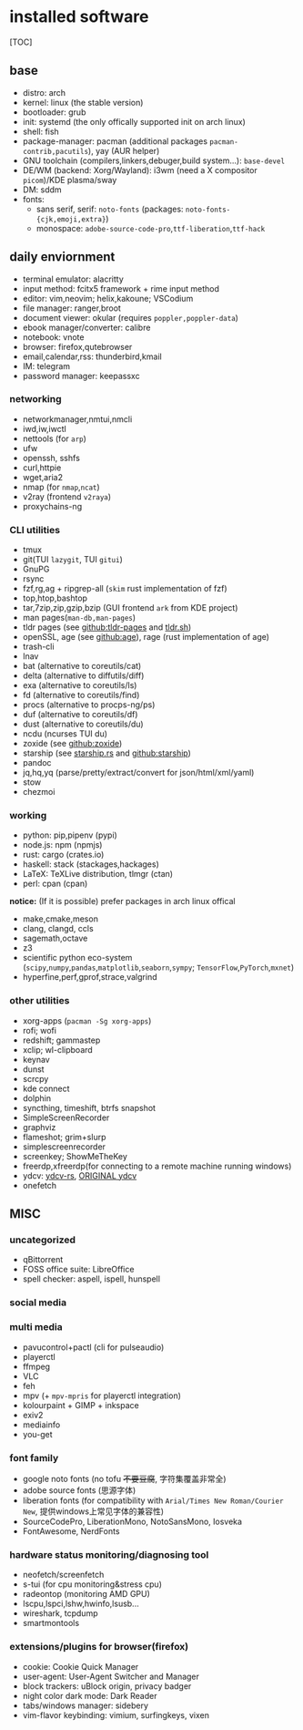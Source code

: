 # installed software

[TOC]

## base

- distro: arch
- kernel: linux (the stable version)
- bootloader: grub
- init: systemd (the only offically supported init on arch linux)
- shell: fish
- package-manager: pacman (additional packages `pacman-contrib,pacutils`), yay (AUR helper)
- GNU toolchain (compilers,linkers,debuger,build system...): `base-devel`
- DE/WM (backend: Xorg/Wayland): i3wm (need a X compositor `picom`)/KDE plasma/sway
- DM: sddm
- fonts:
  - sans serif, serif: `noto-fonts` (packages: `noto-fonts-{cjk,emoji,extra}`)
  - monospace: `adobe-source-code-pro`,`ttf-liberation`,`ttf-hack`

## daily enviornment

- terminal emulator: alacritty
- input method: fcitx5 framework + rime input method
- editor: vim,neovim; helix,kakoune; VSCodium
- file manager: ranger,broot
- document viewer: okular (requires `poppler,poppler-data`)
- ebook manager/converter: calibre
- notebook: vnote
- browser: firefox,qutebrowser
- email,calendar,rss: thunderbird,kmail
- IM: telegram
- password manager: keepassxc

### networking

- networkmanager,nmtui,nmcli
- iwd,iw,iwctl
- nettools (for `arp`)
- ufw
- openssh, sshfs
- curl,httpie
- wget,aria2
- nmap (for `nmap`,`ncat`)
- v2ray (frontend `v2raya`)
- proxychains-ng

### CLI utilities

- tmux
- git(TUI `lazygit`, TUI `gitui`)
- GnuPG
- rsync
- fzf,rg,ag + ripgrep-all (`skim` rust implementation of fzf)
- top,htop,bashtop
- tar,7zip,zip,gzip,bzip (GUI frontend `ark` from KDE project)
- man pages(`man-db,man-pages`)
- tldr pages (see [github:tldr-pages](https://github.com/tldr-pages/tldr) and [tldr.sh](https://tldr.sh))
- openSSL, age (see [github:age](https://github.com/FiloSottile/age)), rage (rust implementation of age)
- trash-cli
- lnav
- bat (alternative to coreutils/cat)
- delta (alternative to diffutils/diff)
- exa (alternative to coreutils/ls)
- fd (alternative to coreutils/find)
- procs (alternative to procps-ng/ps)
- duf (alternative to coreutils/df)
- dust (alternative to coreutils/du)
- ncdu (ncurses TUI du)
- zoxide (see [github:zoxide](https://github.com/ajeetdsouza/zoxide))
- starship (see [starship.rs](https://starship.rs/) and [github:starship](https://github.com/starship/starship))
- pandoc
- jq,hq,yq (parse/pretty/extract/convert for json/html/xml/yaml)
- stow
- chezmoi

### working

- python: pip,pipenv (pypi)
- node.js: npm (npmjs)
- rust: cargo (crates.io)
- haskell: stack (stackages,hackages)
- LaTeX: TeXLive distribution, tlmgr (ctan)
- perl: cpan (cpan)

**notice:** (If it is possible) prefer packages in arch linux offical

- make,cmake,meson
- clang, clangd, ccls
- sagemath,octave
- z3
- scientific python eco-system (`scipy`,`numpy`,`pandas`,`matplotlib`,`seaborn`,`sympy`; `TensorFlow`,`PyTorch`,`mxnet`)
- hyperfine,perf,gprof,strace,valgrind

### other utilities

- xorg-apps (`pacman -Sg xorg-apps`)
- rofi; wofi
- redshift; gammastep
- xclip; wl-clipboard
- keynav
- dunst
- scrcpy
- kde connect
- dolphin
- syncthing, timeshift, btrfs snapshot
- SimpleScreenRecorder
- graphviz
- flameshot; grim+slurp
- simplescreenrecorder
- screenkey; ShowMeTheKey
- freerdp,xfreerdp(for connecting to a remote machine running windows)
- ydcv: [ydcv-rs](https://github.com/farseerfc/ydcv-rs), [ORIGINAL ydcv](https://github.com/felixonmars/ydcv/)
- onefetch

## MISC

### uncategorized

- qBittorrent
- FOSS office suite: LibreOffice
- spell checker: aspell, ispell, hunspell

### social media

### multi media

- pavucontrol+pactl (cli for pulseaudio)
- playerctl
- ffmpeg
- VLC
- feh
- mpv (+ `mpv-mpris` for playerctl integration)
- kolourpaint + GIMP + inkspace
- exiv2
- mediainfo
- you-get

### font family

- google noto fonts (no tofu ~~不要豆腐~~, 字符集覆盖非常全)
- adobe source fonts (思源字体)
- liberation fonts (for compatibility with `Arial/Times New Roman/Courier New`, 提供windows上常见字体的兼容性)
- SourceCodePro, LiberationMono, NotoSansMono, Iosveka
- FontAwesome, NerdFonts

### hardware status monitoring/diagnosing tool

- neofetch/screenfetch
- s-tui (for cpu monitoring&stress cpu)
- radeontop (monitoring AMD GPU)
- lscpu,lspci,lshw,hwinfo,lsusb...
- wireshark, tcpdump
- smartmontools

### extensions/plugins for browser(firefox)

- cookie: Cookie Quick Manager
- user-agent: User-Agent Switcher and Manager
- block trackers: uBlock origin, privacy badger
- night color dark mode: Dark Reader
- tabs/windows manager: sidebery
- vim-flavor keybinding: vimium, surfingkeys, vixen
